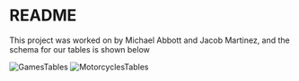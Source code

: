 # README

This project was worked on by Michael Abbott and Jacob Martinez, and the schema for our tables is shown below

  ![GamesTables](https://user-images.githubusercontent.com/80134340/125703271-1184d85f-0340-496e-b777-561b66a310cc.png)
  ![MotorcyclesTables](https://user-images.githubusercontent.com/80134340/125703637-7efe7441-f1fe-4b8a-ad1e-18a68a735815.png)

